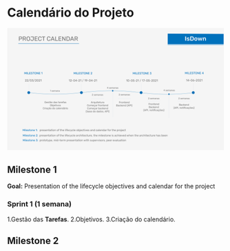 
# Calendário do Projeto

![Calendário do projeto](../assets/Image_Project.png)

## Milestone 1

**Goal:**
Presentation of the lifecycle objectives and calendar for the project

### Sprint 1 (1 semana)

1.Gestão das **Tarefas**.
2.Objetivos.
3.Criação do calendário.

## Milestone 2
